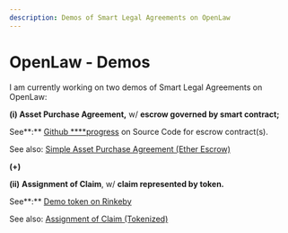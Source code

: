 ```yaml
---
description: Demos of Smart Legal Agreements on OpenLaw
---
```


# OpenLaw - Demos

I am currently working on two demos of Smart Legal Agreements on OpenLaw:

**\(i\) Asset Purchase Agreement,** w/ **escrow governed by smart contract;** 

See**:** [Github ****progress](https://github.com/Ro5s/MasterEscrow) on Source Code for escrow contract\(s\).

See also: [Simple Asset Purchase Agreement \(Ether Escrow\)](https://app.openlaw.io/template/Simple%20Asset%20Purchase%20Agreement%20%28Ether%20Escrow%29)

**\(+\)**  

**\(ii\)** **Assignment of Claim**, w/ **claim represented by token.**

See**:** [Demo token on Rinkeby](https://rinkeby.etherscan.io/token/0x58c001573a515b5c22d5b4b4ca9eaedd186b0560)

See also: [Assignment of Claim \(Tokenized\)](https://app.openlaw.io/template/Assignment%20of%20Claim%20%28Tokenized%29)

